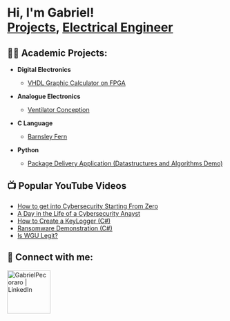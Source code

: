 <h1>Hi, I'm Gabriel! <br/><a href="https://github.com/gabrielpecoraro">Projects</a>, <a href="https://www.linkedin.com/in/gabrielpecoraro">Electrical Engineer</a>

<h2>👨‍💻 Academic Projects:</h2>

- <b>Digital Electronics</b>
  - [VHDL Graphic Calculator on FPGA](https://github.com/gabrielpecoraro/Graphic-Calculator-on-FPGA)
- <b>Analogue Electronics</b>
  - [Ventilator Conception](https://github.com/gabrielpecoraro/Ventilator-Design-Using-a-PWM) 
- <b>C Language</b>
  - [Barnsley Fern](https://github.com/gabrielpecoraro/Barnsley-Fern)

- <b>Python</b>
  - [Package Delivery Application (Datastructures and Algorithms Demo)](https://github.com/joshmadakor1/Package-Delivery-Pathfinding-Algorithm)

<h2>📺 Popular YouTube Videos</h2>

- [How to get into Cybersecurity Starting From Zero](https://www.youtube.com/watch?v=a83ASGn_V_s)
- [A Day in the Life of a Cybersecurity Anayst](https://www.youtube.com/watch?v=uHy3oM7NnoU)
- [How to Create a KeyLogger (C#)](https://www.youtube.com/watch?v=N-L9hklSlNk)
- [Ransomware Demonstration (C#)](https://www.youtube.com/watch?v=OfvdQeh79s0)
- [Is WGU Legit?](https://www.youtube.com/watch?v=E2MwRWxDBkA)

<h2> 🤳 Connect with me:</h2>

[<img align="left" alt="GabrielPecoraro | LinkedIn" width="100px" src="https://img.shields.io/badge/LinkedIn-0077B5?style=for-the-badge&logo=linkedin&logoColor=white" />][linkedin]



[linkedin]: https://www.linkedin.com/in/gabrielpecoraro/



<!--
**joshmadakor1/joshmadakor1** is a ✨ _special_ ✨ repository because its `README.md` (this file) appears on your GitHub profile.

Here are some ideas to get you started:

- 🔭 I’m currently working on ...
- 🌱 I’m currently learning ...
- 👯 I’m looking to collaborate on ...
- 🤔 I’m looking for help with ...
- 💬 Ask me about ...
- 📫 How to reach me: ...
- 😄 Pronouns: ...
- ⚡ Fun fact: ...
-->

